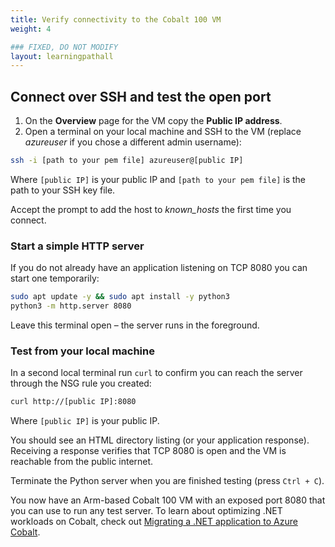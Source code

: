 ```yaml
---
title: Verify connectivity to the Cobalt 100 VM
weight: 4

### FIXED, DO NOT MODIFY
layout: learningpathall
---
```


## Connect over SSH and test the open port

1. On the **Overview** page for the VM copy the **Public IP address**.
2. Open a terminal on your local machine and SSH to the VM (replace *azureuser* if you chose a different admin username):

```bash
ssh -i [path to your pem file] azureuser@[public IP]
```

Where `[public IP]` is your public IP and `[path to your pem file]` is the path to your SSH key file.

Accept the prompt to add the host to *known_hosts* the first time you connect.

### Start a simple HTTP server

If you do not already have an application listening on TCP 8080 you can start one temporarily:

```bash
sudo apt update -y && sudo apt install -y python3
python3 -m http.server 8080
```

Leave this terminal open – the server runs in the foreground.

### Test from your local machine

In a second local terminal run `curl` to confirm you can reach the server through the NSG rule you created:

```bash
curl http://[public IP]:8080
```

Where `[public IP]` is your public IP.

You should see an HTML directory listing (or your application response). Receiving a response verifies that TCP 8080 is open and the VM is reachable from the public internet.

Terminate the Python server when you are finished testing (press `Ctrl + C`).

You now have an Arm-based Cobalt 100 VM with an exposed port 8080 that you can use to run any test server. To learn about optimizing .NET workloads on Cobalt, check out [Migrating a .NET application to Azure Cobalt](../../dotnet-migration/).